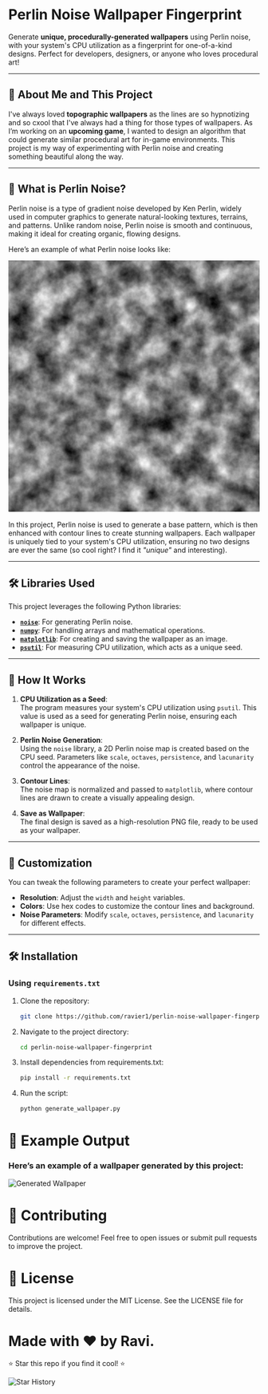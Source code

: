 # Perlin Noise Wallpaper Fingerprint



Generate **unique, procedurally-generated wallpapers** using Perlin noise, with your system's CPU utilization as a fingerprint for one-of-a-kind designs. Perfect for developers, designers, or anyone who loves procedural art!

---

## 🌟 About Me and This Project

I've always loved **topographic wallpapers** as the lines are so hypnotizing and so cxool that I've always had a thing for those types of wallpapers. As I’m working on an **upcoming game**, I wanted to design an algorithm that could generate similar procedural art for in-game environments. This project is my way of experimenting with Perlin noise and creating something beautiful along the way.

---

## 🌄 What is Perlin Noise?

Perlin noise is a type of gradient noise developed by Ken Perlin, widely used in computer graphics to generate natural-looking textures, terrains, and patterns. Unlike random noise, Perlin noise is smooth and continuous, making it ideal for creating organic, flowing designs.

Here’s an example of what Perlin noise looks like:

![Perlin Noise Example](./assets/perlin-noise-example.png)

In this project, Perlin noise is used to generate a base pattern, which is then enhanced with contour lines to create stunning wallpapers. Each wallpaper is uniquely tied to your system's CPU utilization, ensuring no two designs are ever the same (so cool right? I find it *"unique"* and interesting).

---

## 🛠️ Libraries Used

This project leverages the following Python libraries:

- **[`noise`](https://pypi.org/project/noise/)**: For generating Perlin noise.
- **[`numpy`](https://numpy.org/)**: For handling arrays and mathematical operations.
- **[`matplotlib`](https://matplotlib.org/)**: For creating and saving the wallpaper as an image.
- **[`psutil`](https://psutil.readthedocs.io/)**: For measuring CPU utilization, which acts as a unique seed.

---

## 🚀 How It Works

1. **CPU Utilization as a Seed**:  
   The program measures your system's CPU utilization using `psutil`. This value is used as a seed for generating Perlin noise, ensuring each wallpaper is unique.

2. **Perlin Noise Generation**:  
   Using the `noise` library, a 2D Perlin noise map is created based on the CPU seed. Parameters like `scale`, `octaves`, `persistence`, and `lacunarity` control the appearance of the noise.

3. **Contour Lines**:  
   The noise map is normalized and passed to `matplotlib`, where contour lines are drawn to create a visually appealing design.

4. **Save as Wallpaper**:  
   The final design is saved as a high-resolution PNG file, ready to be used as your wallpaper.

---

## 🎨 Customization

You can tweak the following parameters to create your perfect wallpaper:

- **Resolution**: Adjust the `width` and `height` variables.
- **Colors**: Use hex codes to customize the contour lines and background.
- **Noise Parameters**: Modify `scale`, `octaves`, `persistence`, and `lacunarity` for different effects.

---

## 🛠️ Installation

### Using `requirements.txt`

1. Clone the repository:
   ```bash
   git clone https://github.com/ravier1/perlin-noise-wallpaper-fingerprint.git

2. Navigate to the project directory:
    ```bash
    cd perlin-noise-wallpaper-fingerprint

3. Install dependencies from requirements.txt:
    ```bash
    pip install -r requirements.txt

4. Run the script:
    ```bash
    python generate_wallpaper.py

# 📸 Example Output

### Here’s an example of a wallpaper generated by this project:

![Generated Wallpaper](./assets/procedural_wallpaper_20.png)

# 🤝 Contributing

Contributions are welcome! Feel free to open issues or submit pull requests to improve the project.

# 📜 License

This project is licensed under the MIT License. See the LICENSE file for details.

# Made with ❤️ by Ravi.
⭐️ Star this repo if you find it cool! ⭐️

![Star History](https://api.star-history.com/svg?repos=ravier1/perlin-noise-wallpaper-fingerprint&type=Date)  